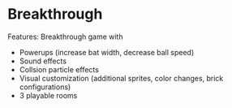 # Breakthrough
Features:
Breakthrough game with 
- Powerups (increase bat width, decrease ball speed)
- Sound effects
- Collsion particle effects
- Visual customization (additional sprites, color changes, brick configurations)
- 3 playable rooms
